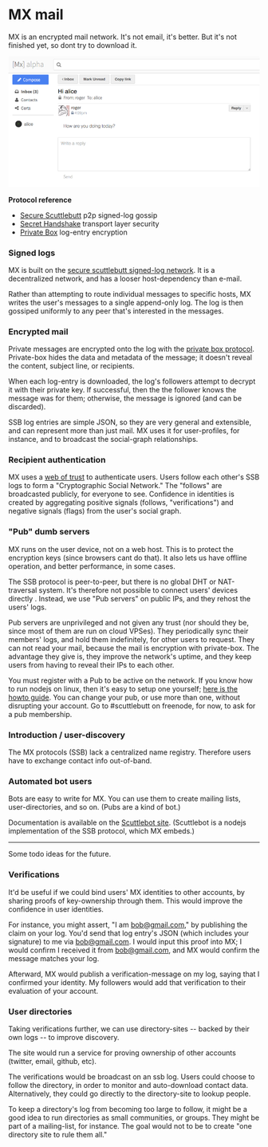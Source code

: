 # MX mail

MX is an encrypted mail network.
It's not email, it's better.
But it's not finished yet, so dont try to download it.

![screenshot.png](screenshot.png)

**Protocol reference**
 - [Secure Scuttlebutt](https://scuttlebot.io/more/protocols/secure-scuttlebutt.html) p2p signed-log gossip
 - [Secret Handshake](https://scuttlebot.io/more/protocols/secret-handshake.html) transport layer security
 - [Private Box](https://scuttlebot.io/more/protocols/private-box.html) log-entry encryption

### Signed logs

MX is built on the [secure scuttlebutt signed-log network](https://scuttlebot.io/more/protocols/secure-scuttlebutt.html).
It is a decentralized network, and has a looser host-dependency than e-mail.

Rather than attempting to route individual messages to specific hosts, MX writes the user's messages to a single append-only log.
The log is then gossiped uniformly to any peer that's interested in the messages.


### Encrypted mail

Private messages are encrypted onto the log with the [private box protocol](https://scuttlebot.io/more/protocols/private-box.html).
Private-box hides the data and metadata of the message; it doesn't reveal the content, subject line, or recipients.

When each log-entry is downloaded, the log's followers attempt to decrypt it with their private key.
If successful, then the the follower knows the message was for them; otherwise, the message is ignored (and can be discarded).

SSB log entries are simple JSON, so they are very general and extensible, and can represent more than just mail.
MX uses it for user-profiles, for instance, and to broadcast the social-graph relationships.


### Recipient authentication

MX uses a [web of trust](https://en.wikipedia.org/wiki/Web_of_trust) to authenticate users.
Users follow each other's SSB logs to form a "Cryptographic Social Network."
The "follows" are broadcasted publicly, for everyone to see.
Confidence in identities is created by aggregating positive signals (follows, "verifications") and negative signals (flags) from the user's social graph.


### "Pub" dumb servers

MX runs on the user device, not on a web host.
This is to protect the encryption keys (since browsers cant do that).
It also lets us have offline operation, and better performance, in some cases.

The SSB protocol is peer-to-peer, but there is no global DHT or NAT-traversal system.
It's therefore not possible to connect users' devices directly .
Instead, we use "Pub servers" on public IPs, and they rehost the users' logs.

Pub servers are unprivileged and not given any trust (nor should they be, since most of them are run on cloud VPSes).
They periodically sync their members' logs, and hold them indefinitely, for other users to request.
They can not read your mail, because the mail is encryption with private-box.
The advantage they give is, they improve the network's uptime, and they keep users from having to reveal their IPs to each other.

You must register with a Pub to be active on the network.
If you know how to run nodejs on linux, then it's easy to setup one yourself; [here is the howto guide](https://scuttlebot.io/docs/config/create-a-pub.html).
You can change your pub, or use more than one, without disrupting your account.
Go to #scuttlebutt on freenode, for now, to ask for a pub membership.


### Introduction / user-discovery

The MX protocols (SSB) lack a centralized name registry.
Therefore users have to exchange contact info out-of-band.


### Automated bot users

Bots are easy to write for MX.
You can use them to create mailing lists, user-directories, and so on.
(Pubs are a kind of bot.)

Documentation is available on the [Scuttlebot site](https://scuttlebot.io/).
(Scuttlebot is a nodejs implementation of the SSB protocol, which MX embeds.)


---


Some todo ideas for the future.


### Verifications

It'd be useful if we could bind users' MX identities to other accounts, by sharing proofs of key-ownership through them.
This would improve the confidence in user identities.

For instance, you might assert, "I am bob@gmail.com," by publishing the claim on your log.
You'd send that log entry's JSON (which includes your signature) to me via bob@gmail.com.
I would input this proof into MX; I would confirm I received it from bob@gmail.com, and MX would confirm the message matches your log.

Afterward, MX would publish a verification-message on my log, saying that I confirmed your identity.
My followers would add that verification to their evaluation of your account.


### User directories

Taking verifications further, we can use directory-sites -- backed by their own logs -- to improve discovery.

The site would run a service for proving ownership of other accounts (twitter, email, github, etc).

The verifications would be broadcast on an ssb log.
Users could choose to follow the directory, in order to monitor and auto-download contact data.
Alternatively, they could go directly to the directory-site to lookup people.

To keep a directory's log from becoming too large to follow, it might be a good idea to run directories as small communities, or groups.
They might be part of a mailing-list, for instance.
The goal would not to be to create "one directory site to rule them all."

